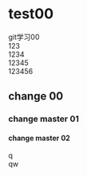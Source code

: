 # test00
git学习00  
123  
1234  
12345  
123456
## change 00
### change master 01
#### change master 02
q  
qw 